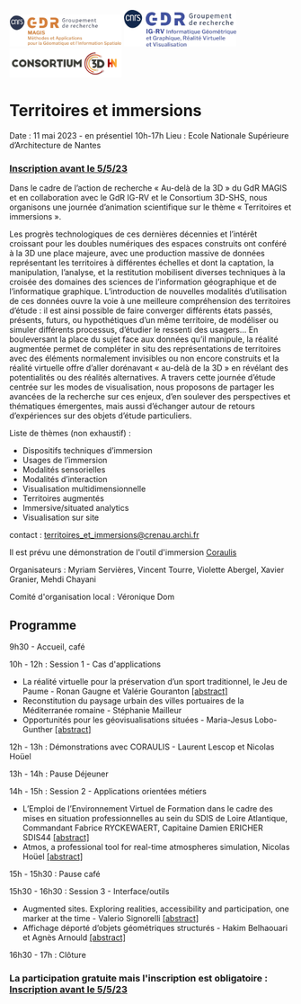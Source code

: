 <img src="Logo-GDR_MAGIS.jpg" alt="Logo Magis" width="200pt"/> <img src="Logo-GDR_IGRV.jpg" alt="Logo IGRV" width="200pt"/> <img src="Logo_Consortium_3D_SHS.png" alt="Logo 3D SHS" width="200pt"/>

# Territoires et immersions 

Date : 11 mai 2023 - en présentiel 10h-17h
Lieu : Ecole Nationale Supérieure d’Architecture de Nantes 

### [Inscription avant le 5/5/23](https://docs.google.com/forms/d/e/1FAIpQLSdZgRGZ4dQEVFu8TmufsqpEH5O1F6PsyZMt4hV3Gb6l1aKKgg/viewform?usp=sf_link)

Dans le cadre de l’action de recherche « Au-delà de la 3D » du GdR MAGIS et en collaboration avec le GdR IG-RV et le Consortium 3D-SHS, nous organisons une journée d’animation scientifique sur le thème « Territoires et immersions ».
 
Les progrès technologiques de ces dernières décennies et l’intérêt croissant pour les doubles numériques des espaces construits ont conféré à la 3D une place majeure, avec une production massive de données représentant les territoires à différentes échelles et dont la captation, la manipulation, l’analyse, et la restitution mobilisent diverses techniques à la croisée des domaines des sciences de l’information géographique et de l’informatique graphique. L’introduction de nouvelles modalités d’utilisation de ces données ouvre la voie à une meilleure compréhension des territoires d’étude : il est ainsi possible de faire converger différents états passés, présents, futurs, ou hypothétiques d’un même territoire, de modéliser ou simuler différents processus, d’étudier le ressenti des usagers… En bouleversant la place du sujet face aux données qu’il manipule, la réalité augmentée permet de compléter in situ des représentations de territoires avec des éléments normalement invisibles ou non encore construits et la réalité virtuelle offre d’aller dorénavant « au-delà de la 3D » en révélant des potentialités ou des réalités alternatives. A travers cette journée d’étude centrée sur les modes de visualisation, nous proposons de partager les avancées de la recherche sur ces enjeux, d’en soulever des perspectives et thématiques émergentes, mais aussi d’échanger autour de retours d’expériences sur des objets d’étude particuliers.
 

Liste de thèmes (non exhaustif) : 
- Dispositifs techniques d’immersion
- Usages de l’immersion
- Modalités sensorielles
- Modalités d’interaction
- Visualisation multidimensionnelle
- Territoires augmentés
- Immersive/situated analytics
- Visualisation sur site

contact : territoires_et_immersions@crenau.archi.fr
<!--- Merci de faire parvenir vos propositions de présentations à territoires_et_immersions@crenau.archi.fr sous forme d'un abstract ~500 mots avant le *21 avril 2023*

Le programme sera diffusé le 25 avril 2023. 
-->

Il est prévu une démonstration de l'outil d'immersion [Coraulis](https://aau.archi.fr/contrat-de-recherche/coraulis-centre-dobservation-en-realite-augmentee-et-lieu-dimmersion-sonore/) 

Organisateurs : Myriam Servières, Vincent Tourre, Violette Abergel, Xavier Granier, Mehdi Chayani

Comité d'organisation local : Véronique Dom



## Programme

9h30 - Accueil, café

10h - 12h : Session 1 - Cas d'applications

- La réalité virtuelle pour la préservation d’un sport traditionnel, le Jeu de Paume - Ronan Gaugne et Valérie Gouranton [[abstract]](20230511_Gaugne-Gouranton.pdf)
- Reconstitution du paysage urbain des villes portuaires de la Méditerranée romaine - Stéphanie Mailleur
- Opportunités pour les géovisualisations situées - Maria-Jesus Lobo-Gunther [[abstract]](20230511_Lobo-Gunther.pdf)

12h - 13h : Démonstrations avec CORAULIS - Laurent Lescop et Nicolas Hoüel

13h - 14h : Pause Déjeuner

14h - 15h : Session 2 - Applications orientées métiers
- L’Emploi de l’Environnement Virtuel de Formation dans le cadre des mises en situation professionnelles au sein du SDIS de Loire Atlantique, Commandant Fabrice RYCKEWAERT, Capitaine Damien ERICHER SDIS44 [[abstract]](20230511_Rickewaert-Ericher.pdf)
- Atmos, a professional tool for real-time atmospheres simulation, Nicolas Hoüel [[abstract]](20230511_Houel.pdf)

15h - 15h30 : Pause café

15h30 - 16h30 : Session 3 - Interface/outils
- Augmented sites. Exploring realities, accessibility and participation, one marker at the time - Valerio Signorelli [[abstract]](20230511_Signorelli.pdf)
- Affichage déporté d’objets géométriques structurés -  Hakim Belhaouari et Agnès Arnould [[abstract]](20230511_Belhaouari-Arnould.pdf)

16h30 - 17h : Clôture

### La participation gratuite mais l'inscription est obligatoire : [Inscription avant le 5/5/23](https://docs.google.com/forms/d/e/1FAIpQLSdZgRGZ4dQEVFu8TmufsqpEH5O1F6PsyZMt4hV3Gb6l1aKKgg/viewform?usp=sf_link)



